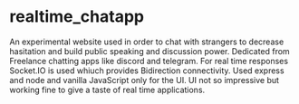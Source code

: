 # realtime_chatapp
An experimental website used in order to chat with strangers to decrease hasitation and build public speaking and discussion power.
Dedicated from Freelance chatting apps like discord and telegram. 
For real time responses Socket.IO is used whiuch provides Bidirection connectivity.
Used express and node and vanilla JavaScript only for the UI.
UI not so impressive but working fine to give a taste of real time applications.
